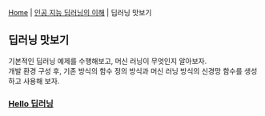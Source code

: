 [Home](./../../README.md) | [인공 지능 딥러닝의 이해](./../README.md) | 딥러닝 맛보기

## 딥러닝 맛보기

기본적인 딥러닝 예제를 수행해보고, 머신 러닝이 무엇인지 알아보자.  
개발 환경 구성 후, 기존 방식의 함수 정의 방식과 머신 러닝 방식의 신경망 함수를 생성하고 사용해 보자.

### [Hello 딥러닝](./1_2_1/README.md)
